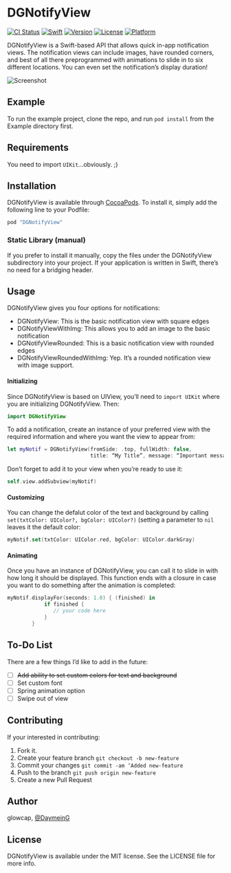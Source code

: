 # DGNotifyView

[![CI Status](http://img.shields.io/travis/glowcap/DGNotifyView.svg?style=flat)](https://travis-ci.org/glowcap/DGNotifyView)
[![Swift](https://img.shields.io/badge/%20compatible-swift%203.0-orange.svg)](http://swift.org)
[![Version](https://img.shields.io/cocoapods/v/DGNotifyView.svg?style=flat)](http://cocoapods.org/pods/DGNotifyView)
[![License](https://img.shields.io/cocoapods/l/DGNotifyView.svg?style=flat)](http://cocoapods.org/pods/DGNotifyView)
[![Platform](https://img.shields.io/cocoapods/p/DGNotifyView.svg?style=flat)](http://cocoapods.org/pods/DGNotifyView)

DGNotifyView is a Swift-based API that allows quick in-app notification views. The notification views can include images, have rounded corners, and best of all there preprogrammed with animations to slide in to six different locations. You can even set the notification’s display duration!

![Screenshot](https://cloud.githubusercontent.com/assets/10408147/22277068/dd63a71e-e2fb-11e6-8722-b22bcbf60686.png)

## Example
To run the example project, clone the repo, and run `pod install` from the Example directory first.

## Requirements
You need to import `UIKit`...obviously. ;)

## Installation
DGNotifyView is available through [CocoaPods](http://cocoapods.org). To install
it, simply add the following line to your Podfile:

```ruby
pod "DGNotifyView"
```
### Static Library (manual)
If you prefer to install it manually, copy the files under the DGNotifyView subdirectory into your project. If your application is written in Swift, there’s no need for a bridging header. 

## Usage
DGNotifyView gives you four options for notifications:

- DGNotifyView: This is the basic notification view with square edges
- DGNotifyViewWithImg: This allows you to add an image to the basic notification
- DGNotifyViewRounded: This is a basic notification view with rounded edges
- DGNotifyViewRoundedWithImg: Yep. It’s a rounded notification view with image support.

#### Initializing
Since DGNotifyView is based on UIView, you’ll need to `import UIKit` where you are initializing DGNotifyView. Then:

```swift
import DGNotifyView
```
To add a notification, create an instance of your preferred view with the required information and where you want the view to appear from:

```swift
let myNotif = DGNotifyView(fromSide: .top, fullWidth: false, 
                           title: “My Title”, message: “Important message”)
```
Don’t forget to add it to your view when you’re ready to use it:

```swift
self.view.addSubview(myNotif)
```

#### Customizing
You can change the defalut color of the text and background by calling `set(txtColor: UIColor?, bgColor: UIColor?)`
(setting a parameter to `nil` leaves it the default color:

```swift
myNotif.set(txtColor: UIColor.red, bgColor: UIColor.darkGray)
```

#### Animating
Once you have an instance of DGNotifyView, you can call it to slide in with how long it should be displayed. This function ends with a closure in case you want to do something after the animation is completed:

```swift
myNotif.displayFor(seconds: 1.0) { (finished) in
            if finished {
               // your code here
            }
        }
```

## To-Do List
There are a few things I’d like to add in the future:
- [ ] ~~Add ability to set custom colors for text and background~~
- [ ] Set custom font
- [ ] Spring animation option
- [ ] Swipe out of view

## Contributing
If your interested in contributing:

1. Fork it.
2. Create your feature branch `git checkout -b new-feature`
3. Commit your changes `git commit -am ‘Added new-feature`
4. Push to the branch `git push origin new-feature`
5. Create a new Pull Request

## Author

glowcap, [@DaymeinG](https://twitter.com/DaymeinG)

## License

DGNotifyView is available under the MIT license. See the LICENSE file for more info.
